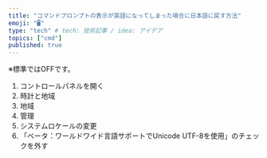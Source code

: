 ```yaml
---
title: "コマンドプロンプトの表示が英語になってしまった場合に日本語に戻す方法"
emoji: "🖥"
type: "tech" # tech: 技術記事 / idea: アイデア
topics: ["cmd"]
published: true
---
```


※標準ではOFFです。  

1. コントロールパネルを開く
2. 時計と地域
3. 地域
4. 管理
5. システムロケールの変更
6. 「ベータ：ワールドワイド言語サポートでUnicode UTF-8を使用」のチェックを外す
